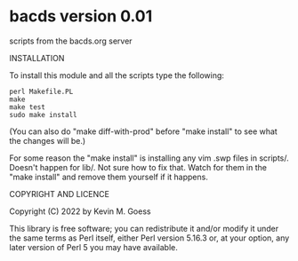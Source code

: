 bacds version 0.01
==================

scripts from the bacds.org server

INSTALLATION

To install this module and all the scripts type the following:

    perl Makefile.PL
    make
    make test
    sudo make install

(You can also do "make diff-with-prod" before "make install" to see what the
changes will be.)

For some reason the "make install" is installing any vim .swp files in
scripts/. Doesn't happen for lib/. Not sure how to fix that.
Watch for them in the "make install" and remove them yourself if it happens.

COPYRIGHT AND LICENCE

Copyright (C) 2022 by Kevin M. Goess

This library is free software; you can redistribute it and/or modify
it under the same terms as Perl itself, either Perl version 5.16.3 or,
at your option, any later version of Perl 5 you may have available.


